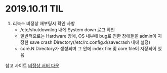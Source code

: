 # 2019.10.11 TIL

1. 리눅스 비정상 재부팅시 확인 사항
   - /etc/shutdownlog 내에 System down 로그 확인
   - 일반적으로는 Hardware 장애,  OS 내부에 bug로 인한 장애들을 admin이 지정한 save crash Directory(/etc/rc.config.d/savecrash 내에 설정)
   - core.N Directory가 생성되며 그 안에 index file 및 core file이 저장되어 있음



참고 사이트 [비정상 서버 다운]([https://community.hpe.com/t5/HP-UX/%EB%B9%84%EC%A0%95%EC%83%81%EC%A0%81%EC%9D%B8-%EC%84%9C%EB%B2%84-%EB%8B%A4%EC%9A%B4%EC%97%90-%EB%8C%80%ED%95%9C-%EB%A1%9C%EA%B7%B8%EA%B0%80-%EC%96%B4%EB%94%94%EC%97%90-%EB%82%A8%EB%8A%94%EC%A7%80/td-p/1165550?profile.language=ko#.XaAvE0YzaUl](https://community.hpe.com/t5/HP-UX/비정상적인-서버-다운에-대한-로그가-어디에-남는지/td-p/1165550?profile.language=ko#.XaAvE0YzaUl))



